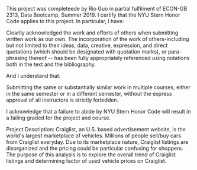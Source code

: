This project was completeede by Rio Guo in partial fulfilment of ECON-GB 2313, Data Bootcamp, Summer 2019. I certify that the NYU Stern Honor Code applies to this project. In particular, I have:

Clearlly acknowledged the work and efforts of others when submitting written work as our own. The incorporation of the work of others-including but not limited to their ideas, data, creative, expression, and direct quotations (which should be designated with quotation marks), or para-phrasing thereof -- has been fully appropriately referenced using notations both in the text and the bibliography. 

And I understand that:

Submitting the same or substantially similar work in multiple courses, either in the same semester or in a different semester, without the express approval of all instructors is strictly forbidden. 

I acknowledge that a failure to abide by NYU Stern Honor Code will result in a failing graded for the project and course.


Project Description: 
Craiglist, an U.S. based advertisement website, is the world's largest marketplace of vehicles. Millions of people sell/buy cars from Craiglist everyday. Due to its marketplace nature, Craiglist listings are disorganized and the pricing could be particular confusing for shoppers. The purpose of this analysis is to explore the overall trend of Craiglist listings and determining factor of used vehicle prices on Craiglist.
